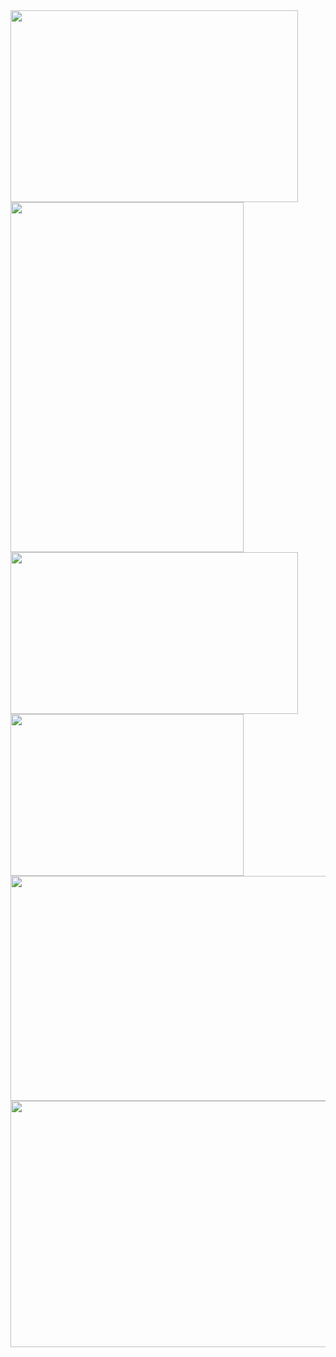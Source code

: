 <img src="/images/IMG_2234.PNG" width="460" height="307">
<img src="/images/IMG_2212.PNG" width="373" height="560">
<img src="/images/IMG_2240.PNG" width="460" height="259">
<img src="/images/IMG_2288.PNG" width="373" height="259">
<img src="/images/IMG_2252.PNG" width="641" height="360">
<img src="/images/IMG_2289.PNG" width="700" height="394">